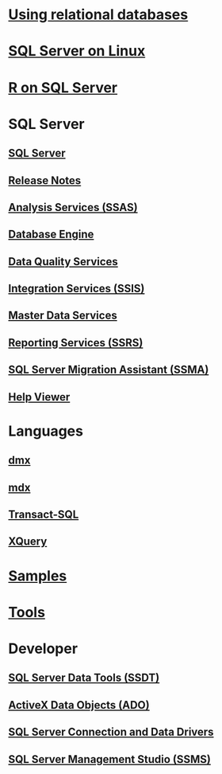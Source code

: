 #  [Using relational databases](./relational-databases/toc.md)

#  [SQL Server on Linux](./linux/TOC.md)

#  [R on SQL Server](./advanced-analytics/r-services/toc.md)

# SQL Server
## [SQL Server](./sql-server/toc.md)
## [Release Notes](./release-notes/toc.md)
## [Analysis Services (SSAS)](./analysis-services/toc.md)
## [Database Engine](./database-engine/toc.md)
## [Data Quality Services](./data-quality-services/toc.md)
## [Integration Services (SSIS)](./integration-services/toc.md)
## [Master Data Services](./master-data-services/toc.md)
## [Reporting Services (SSRS)](./reporting-services/toc.md)
## [SQL Server Migration Assistant (SSMA)](./ssma/TOC.md)
## [Help Viewer](./release-notes/sql-server-help-installation.md)

# Languages
## [dmx](./dmx/toc.md)
## [mdx](./mdx/toc.md)
## [Transact-SQL](./t-sql/toc.md)
## [XQuery](./xquery/toc.md)

# [Samples](./sample/TOC.md)

# [Tools](./tools/toc.md)

# Developer
## [SQL Server Data Tools (SSDT)](./ssdt/TOC.md)
## [ActiveX Data Objects (ADO)](./ado/TOC.md)
## [SQL Server Connection and Data Drivers](./connect/TOC.md)
## [SQL Server Management Studio (SSMS)](./ssms/toc.md)

